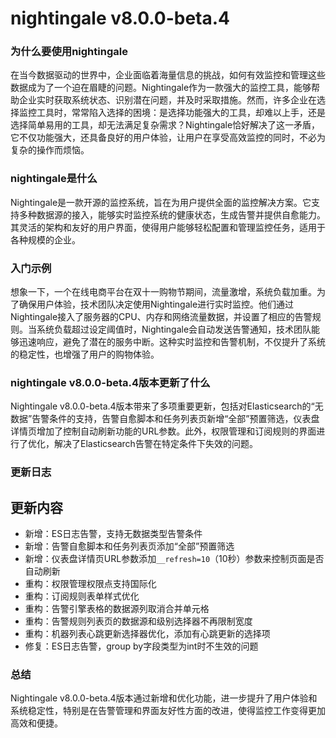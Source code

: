 # nightingale v8.0.0-beta.4
### 为什么要使用nightingale

在当今数据驱动的世界中，企业面临着海量信息的挑战，如何有效监控和管理这些数据成为了一个迫在眉睫的问题。Nightingale作为一款强大的监控工具，能够帮助企业实时获取系统状态、识别潜在问题，并及时采取措施。然而，许多企业在选择监控工具时，常常陷入选择的困境：是选择功能强大的工具，却难以上手，还是选择简单易用的工具，却无法满足复杂需求？Nightingale恰好解决了这一矛盾，它不仅功能强大，还具备良好的用户体验，让用户在享受高效监控的同时，不必为复杂的操作而烦恼。

### nightingale是什么

Nightingale是一款开源的监控系统，旨在为用户提供全面的监控解决方案。它支持多种数据源的接入，能够实时监控系统的健康状态，生成告警并提供自愈能力。其灵活的架构和友好的用户界面，使得用户能够轻松配置和管理监控任务，适用于各种规模的企业。

### 入门示例

想象一下，一个在线电商平台在双十一购物节期间，流量激增，系统负载加重。为了确保用户体验，技术团队决定使用Nightingale进行实时监控。他们通过Nightingale接入了服务器的CPU、内存和网络流量数据，并设置了相应的告警规则。当系统负载超过设定阈值时，Nightingale会自动发送告警通知，技术团队能够迅速响应，避免了潜在的服务中断。这种实时监控和告警机制，不仅提升了系统的稳定性，也增强了用户的购物体验。

### nightingale v8.0.0-beta.4版本更新了什么

Nightingale v8.0.0-beta.4版本带来了多项重要更新，包括对Elasticsearch的“无数据”告警条件的支持，告警自愈脚本和任务列表页新增“全部”预置筛选，仪表盘详情页增加了控制自动刷新功能的URL参数。此外，权限管理和订阅规则的界面进行了优化，解决了Elasticsearch告警在特定条件下失效的问题。

### 更新日志

## 更新内容
- 新增：ES日志告警，支持无数据类型告警条件
- 新增：告警自愈脚本和任务列表页添加“全部”预置筛选
- 新增：仪表盘详情页URL参数添加`__refresh=10`（10秒）参数来控制页面是否自动刷新
- 重构：权限管理权限点支持国际化
- 重构：订阅规则表单样式优化
- 重构：告警引擎表格的数据源列取消合并单元格
- 重构：告警规则列表页的数据源和级别选择器不再限制宽度
- 重构：机器列表心跳更新选择器优化，添加有心跳更新的选择项
- 修复：ES日志告警，group by字段类型为int时不生效的问题

### 总结

Nightingale v8.0.0-beta.4版本通过新增和优化功能，进一步提升了用户体验和系统稳定性，特别是在告警管理和界面友好性方面的改进，使得监控工作变得更加高效和便捷。
